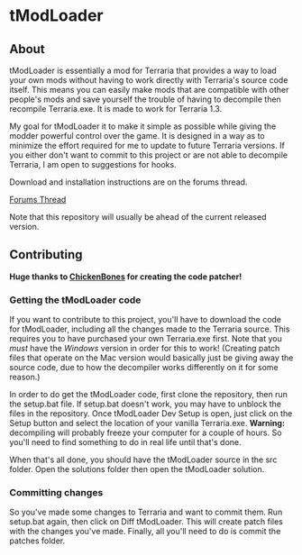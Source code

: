 # tModLoader

## About

tModLoader is essentially a mod for Terraria that provides a way to load your own mods without having to work directly with Terraria's source code itself. This means you can easily make mods that are compatible with other people's mods and save yourself the trouble of having to decompile then recompile Terraria.exe. It is made to work for Terraria 1.3.

My goal for tModLoader it to make it simple as possible while giving the modder powerful control over the game. It is designed in a way as to minimize the effort required for me to update to future Terraria versions. If you either don't want to commit to this project or are not able to decompile Terraria, I am open to suggestions for hooks.

Download and installation instructions are on the forums thread.

[Forums Thread](http://forums.terraria.org/index.php?threads/1-3-tmodloader-a-modding-api.23726/)

Note that this repository will usually be ahead of the current released version.

## Contributing

**Huge thanks to [ChickenBones](https://github.com/Chicken-Bones) for creating the code patcher!**

### Getting the tModLoader code

If you want to contribute to this project, you'll have to download the code for tModLoader, including all the changes made to the Terraria source. This requires you to have purchased your own Terraria.exe first. Note that you *must* have the *Windows* version in order for this to work! (Creating patch files that operate on the Mac version would basically just be giving away the source code, due to how the decompiler works differently on it for some reason.)

In order to do get the tModLoader code, first clone the repository, then run the setup.bat file. If setup.bat doesn't work, you may have to unblock the files in the repository. Once tModLoader Dev Setup is open, just click on the Setup button and select the location of your vanilla Terraria.exe. **Warning:** decompiling will probably freeze your computer for a couple of hours. So you'll need to find something to do in real life until that's done.

When that's all done, you should have the tModLoader source in the src folder. Open the solutions folder then open the tModLoader solution.

### Committing changes

So you've made some changes to Terraria and want to commit them. Run setup.bat again, then click on Diff tModLoader. This will create patch files with the changes you've made. Finally, all you'll need to do is commit the patches folder.
